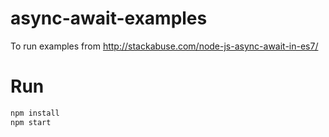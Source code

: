 # async-await-examples
To run examples from http://stackabuse.com/node-js-async-await-in-es7/


# Run

```bash
npm install
npm start
``` 



